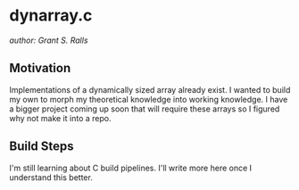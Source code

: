 # dynarray.c
*author: Grant S. Ralls*

## Motivation
Implementations of a dynamically sized array already exist. I wanted to build my own to morph my theoretical knowledge into working knowledge. I have a bigger project coming up soon that will require these arrays so I figured why not make it into a repo.

## Build Steps
I'm still learning about C build pipelines. I'll write more here once I understand this better.
